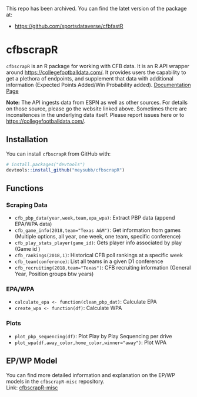 This repo has been archived. You can find the latet version of the package at:

- https://github.com/sportsdataverse/cfbfastR  

# cfbscrapR

`cfbscrapR` is an R package for working with CFB data. It is an R API wrapper around https://collegefootballdata.com/. It provides users the capability to get a plethora of endpoints, and supplement that data with additional information (Expected Points Added/Win Probability added). [Documentation Page](https://meysubb.github.io/cfbscrapR/ "cfbscrapR Documentation Page")

__Note:__ The API ingests data from ESPN as well as other sources. For details on those source, please go the website linked above. Sometimes there are inconsitences in the underlying data itself. Please report issues here or to https://collegefootballdata.com/. 

## Installation
You can install `cfbscrapR` from GitHub with:

``` r
# install.packages("devtools")
devtools::install_github("meysubb/cfbscrapR")
```

## Functions

### Scraping Data 
* ```cfb_pbp_data(year,week,team,epa_wpa)```: Extract PBP data (append EPA/WPA data)
* ```cfb_game_info(2018,team="Texas A&M")```: Get information from games (Multiple options, all year, one week, one team, specific conference)
* ```cfb_play_stats_player(game_id)```: Gets player info associated by play (Game id )
* ```cfb_rankings(2018,1)```: Historical CFB poll rankings at a specific week
* ```cfb_team(conference)```: List all teams in a given D1 conference
* ```cfb_recruiting(2018,team="Texas")```: CFB recruiting information (General Year, Position groups btw years)



### EPA/WPA

* ```calculate_epa <- function(clean_pbp_dat)```: Calculate EPA 
* ```create_wpa <- function(df)```: Calculate WPA 


### Plots
* ```plot_pbp_sequencing(df)```: Plot Play by Play Sequencing per drive 
* ```plot_wpa(df,away_color,home_color,winner="away")```: Plot WPA 

## EP/WP Model
You can find more detailed information and explanation on the EP/WP models in the `cfbscrapR-misc` repository.   
Link: [cfbscrapR-misc](https://github.com/meysubb/cfbscrapR-misc "cfbscrapR-misc GitHub repository") 
